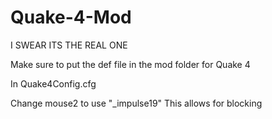 # Quake-4-Mod
I SWEAR ITS THE REAL ONE

Make sure to put the def file in the mod folder for Quake 4

In Quake4Config.cfg

Change mouse2 to use "_impulse19"
This allows for blocking
